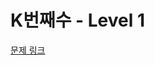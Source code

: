 # K번째수 - Level 1

[문제 링크](https://school.programmers.co.kr/learn/courses/30/lessons/42748?language=kotlin)
